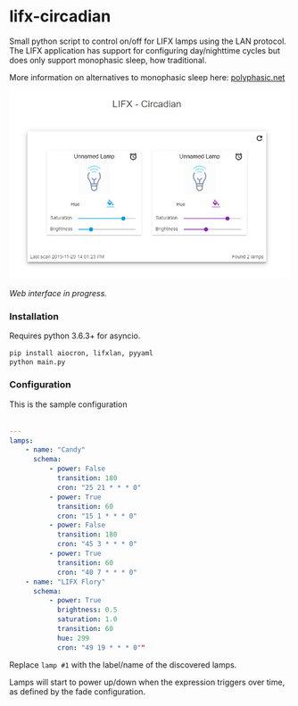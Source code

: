 # lifx-circadian
Small python script to control on/off for LIFX lamps using the LAN protocol. The LIFX application has support for configuring day/nighttime cycles but does only support monophasic sleep, how traditional.

More information on alternatives to monophasic sleep here: [polyphasic.net](https://polyphasic.net/)

![screenshot sample](preview.png)

_Web interface in progress._

### Installation

Requires python 3.6.3+ for asyncio.

```console
pip install aiocron, lifxlan, pyyaml
python main.py
```

### Configuration

This is the sample configuration

```yaml

---  
lamps:
    - name: "Candy"
      schema:
          - power: False
            transition: 180
            cron: "25 21 * * * 0"
          - power: True
            transition: 60
            cron: "15 1 * * * 0"
          - power: False
            transition: 180
            cron: "45 3 * * * 0"
          - power: True
            transition: 60
            cron: "40 7 * * * 0"
    - name: "LIFX Flory"
      schema:
          - power: True
            brightness: 0.5
            saturation: 1.0
            transition: 60
            hue: 299
            cron: "49 19 * * * 0""
```

Replace `lamp #1` with the label/name of the discovered lamps.

Lamps will start to power up/down when the expression triggers over time, as defined by the fade configuration.
